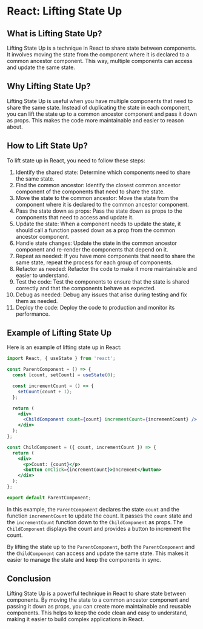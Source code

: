 # React: Lifting State Up

## What is Lifting State Up?

Lifting State Up is a technique in React to share state between components. It involves moving the state from the component where it is declared to a common ancestor component. This way, multiple components can access and update the same state.

## Why Lifting State Up?

Lifting State Up is useful when you have multiple components that need to share the same state. Instead of duplicating the state in each component, you can lift the state up to a common ancestor component and pass it down as props. This makes the code more maintainable and easier to reason about.

## How to Lift State Up?

To lift state up in React, you need to follow these steps:

1. Identify the shared state: Determine which components need to share the same state.
2. Find the common ancestor: Identify the closest common ancestor component of the components that need to share the state.
3. Move the state to the common ancestor: Move the state from the component where it is declared to the common ancestor component.
4. Pass the state down as props: Pass the state down as props to the components that need to access and update it.
5. Update the state: When a component needs to update the state, it should call a function passed down as a prop from the common ancestor component.
6. Handle state changes: Update the state in the common ancestor component and re-render the components that depend on it.
7. Repeat as needed: If you have more components that need to share the same state, repeat the process for each group of components.
8. Refactor as needed: Refactor the code to make it more maintainable and easier to understand.
9. Test the code: Test the components to ensure that the state is shared correctly and that the components behave as expected.
10. Debug as needed: Debug any issues that arise during testing and fix them as needed.
11. Deploy the code: Deploy the code to production and monitor its performance.

## Example of Lifting State Up

Here is an example of lifting state up in React:

```jsx
import React, { useState } from 'react';

const ParentComponent = () => {
  const [count, setCount] = useState(0);

  const incrementCount = () => {
    setCount(count + 1);
  };

  return (
    <div>
      <ChildComponent count={count} incrementCount={incrementCount} />
    </div>
  );
};

const ChildComponent = ({ count, incrementCount }) => {
  return (
    <div>
      <p>Count: {count}</p>
      <button onClick={incrementCount}>Increment</button>
    </div>
  );
};

export default ParentComponent;
```

In this example, the `ParentComponent` declares the state `count` and the function `incrementCount` to update the count. It passes the `count` state and the `incrementCount` function down to the `ChildComponent` as props. The `ChildComponent` displays the count and provides a button to increment the count.

By lifting the state up to the `ParentComponent`, both the `ParentComponent` and the `ChildComponent` can access and update the same state. This makes it easier to manage the state and keep the components in sync.

## Conclusion

Lifting State Up is a powerful technique in React to share state between components. By moving the state to a common ancestor component and passing it down as props, you can create more maintainable and reusable components. This helps to keep the code clean and easy to understand, making it easier to build complex applications in React.
```

